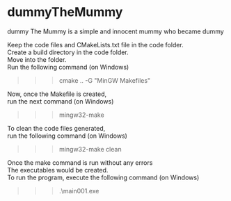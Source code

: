 # dummyTheMummy
dummy The Mummy is a simple and innocent mummy who became dummy


Keep the code files and CMakeLists.txt file in the code folder. <br>
Create a build directory in the code folder. <br>
Move into the folder. <br>
Run the following command (on Windows) <br>
>>> cmake .. -G "MinGW Makefiles"

Now, once the Makefile is created, <br>
run the next command (on Windows) <br>
>>> mingw32-make

To clean the code files generated, <br>
run the following command (on Windows) <br>
>>> mingw32-make clean

Once the make command is run without any errors <br>
The executables would be created. <br>
To run the program, execute the following command (on Windows) <br>
>>> .\main001.exe
